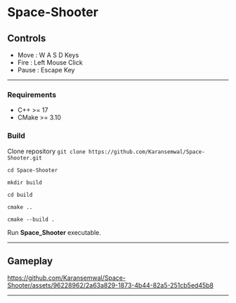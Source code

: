 # Space-Shooter

## Controls
- Move  : W A S D Keys
- Fire  : Left Mouse Click
- Pause : Escape Key

---

### Requirements
- C++ >= 17
- CMake >= 3.10

### Build

Clone repository  `git clone https://github.com/Karansemwal/Space-Shooter.git`

`cd Space-Shooter`

`mkdir build`

`cd build`

`cmake ..`

`cmake --build .`

Run **Space_Shooter** executable.

---


## Gameplay


https://github.com/Karansemwal/Space-Shooter/assets/96228962/2a63a829-1873-4b44-82a5-251cb5ed45b8


---
